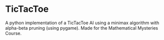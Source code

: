 # TicTacToe

A python implementation of a TicTacToe AI using a minimax algorithm with alpha-beta pruning (using pygame).
Made for the Mathematical Mysteries Course.
